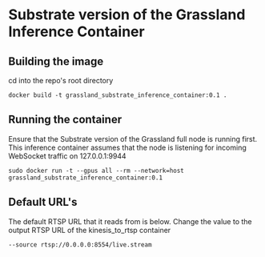 # Substrate version of the Grassland Inference Container

## Building the image

cd into the repo's root directory


```
docker build -t grassland_substrate_inference_container:0.1 .
```

## Running the container

Ensure that the Substrate version of the Grassland full node is running first. This inference container assumes that the node is listening for incoming WebSocket traffic on 127.0.0.1:9944

```
sudo docker run -t --gpus all --rm --network=host grassland_substrate_inference_container:0.1
```

## Default URL's

The default RTSP URL that it reads from is below. Change the value to the output RTSP URL of the kinesis_to_rtsp container

```
--source rtsp://0.0.0.0:8554/live.stream 
```


